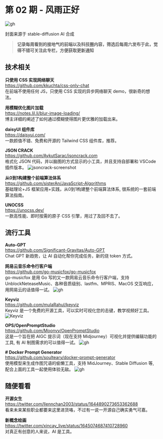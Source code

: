 # 第 02 期 - 风雨正好
![gh](https://cdn.yct.ee/gh/BarryYangi/ObsStaticData@main/obsidian/1681536694000vdr30v.png)

封面来源于 stable-diffusion AI 合成

>**记录每周看到的接地气的前端以及科技圈内容，筛选后每周六发布于此，觉得不错可关注此专栏，方便获取更新通知**

## 技术相关
**只使用 CSS 实现网络聊天** \
https://github.com/kkuchta/css-only-chat \
在前端不使用任何 JS，只使用 CSS 实现的异步网络聊天 demo，很新奇的想法。

**用模糊优化图片加载** \
https://notes.ljl.li/blur-image-loading/ \
博主详细的阐述了如何通过模糊使得图片更优雅的加载出来。

**daisyUI 组件库** \
https://daisyui.com/ \
一款颜值不错、免费和开源的 Tailwind CSS 组件库，推荐。

**JSON CRACK** \
https://github.com/AykutSarac/jsoncrack.com \
格式化 JSON 代码，并以脑图的方式显示的小工具，并且支持自部署和 VSCode 插件版本。
![jsoncrack-screenshot](https://cdn.yct.ee/gh/AykutSarac/jsoncrack.com/public/assets/jsoncrack-screenshot.webp)

**从0到1构建整个前端算法体系** \
https://github.com/sisterAn/JavaScript-Algorithms \
基础理论+JS 框架应用+实践，从0到1构建整个前端算法体系, 很系统的一套前端算法指南。

**UNOCSS** \
https://unocss.dev/ \
一款高性能、即时按需的原子 CSS 引擎，用过了及回不去了。
## 流行工具
**Auto-GPT** \
https://github.com/Significant-Gravitas/Auto-GPT \
Chat GPT 新趋势，让 AI 自动化帮你完成任务，新的烧 token 方式。

**网易云音乐命令行客户端** \
https://github.com/go-musicfox/go-musicfox \
go-musicfox 是用 Go 写的又一款网易云音乐命令行客户端，支持 UnblockNeteaseMusic、各种音质级别、lastfm、MPRIS、MacOS 交互响应，用网易云的话值得一试。
![gh](https://cdn.yct.ee/gh/go-musicfox/go-musicfox/previews/lyricsX.gif)

**Keyviz** \
https://github.com/mulaRahul/keyviz \
Keyviz 是一个免费的开源工具，可以实时可视化您的击键，教学视频好工具。
![Keyviz](https://cdn.yct.ee/gh/mulaRahul/keyviz/previews/settings-window.png)

**OPS/OpenPromptStudio** \
https://github.com/Moonvy/OpenPromptStudio \
这是一个旨在把 AIGC 提示词（现在支持 Midjourney）可视化并提供编辑功能的工具, 有 AI 制图需求的可以值得一试。
![gh](https://user-images.githubusercontent.com/82231420/230757122-5cf5659e-9e1a-4288-80fd-84ec229a063e.png)

**# Docker Prompt Generator** \
https://github.com/soulteary/docker-prompt-generator \
使用模型来生成作图咒语的偷懒工具，支持 MidJourney、Stable Diffusion 等, 配合上面的工具一起使用体验无敌。
![gh](https://cdn.yct.ee/gh/soulteary/docker-prompt-generator/.github/preview.jpg)
## 随便看看
**开源女生** \
https://twitter.com/llennchan2003/status/1644890273653362688 \
看来未来某些职业都要来这里进货咯，不过有一说一开源自己确实勇气可嘉。

**新概念绘画** \
https://twitter.com/xincay_live/status/1645074687410728960 \
对真正有创意的人来说，AI 是工具。
